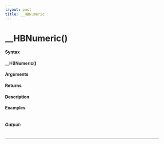 ```yaml
---
layout: post
title: __HBNumeric
---
```


# __HBNumeric()


#### Syntax

#### __HBNumeric()

#### Arguments

#### Returns

#### Description

#### Examples

```

```

##### Output:

```

```

---